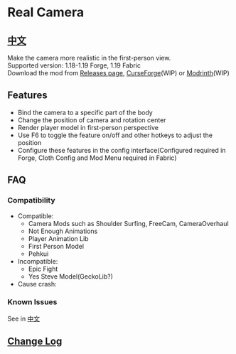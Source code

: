 # Real Camera #

## [中文](README_ZH.md) ##

Make the camera more realistic in the first-person view.  
Supported version: 1.18-1.19 Forge, 1.19 Fabric  
Download the mod from [Releases page](https://github.com/xTracr/RealCamera/releases), [CurseForge](https://curseforge.com)(WIP) or [Modrinth](https://modrinth.com)(WIP)  

## Features ##

* Bind the camera to a specific part of the body
* Change the position of camera and rotation center
* Render player model in first-person perspective
* Use F6 to toggle the feature on/off and other hotkeys to adjust the position
* Configure these features in the config interface(Configured required in Forge, Cloth Config and Mod Menu required in Fabric)

## FAQ ##

### Compatibility ###

* Compatible:
  * Camera Mods such as Shoulder Surfing, FreeCam, CameraOverhaul
  * Not Enough Animations
  * Player Animation Lib
  * First Person Model
  * Pehkui
* Incompatible:
  * Epic Fight
  * Yes Steve Model(GeckoLib?)
* Cause crash:

### Known Issues ###

See in [中文](README_ZH.md)

## [Change Log](changelog.md) ##
